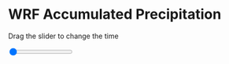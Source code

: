 <h1>WRF Accumulated Precipitation</h1>
<p>Drag the slider to change the time</p>

<div class="slidecontainer">
<input oninput='setImage(this)' class="slider" type="range" min="0" max="11" value="0" step="1" />
<img id='img'/>
</div>

<script>
var img = document.getElementById('img');
var img_array = ['/assets/images/wrf/r_wrfout_d01_2020-05-09_12:00:00.png',
'/assets/images/wrf/r_wrfout_d01_2020-05-09_13:00:00.png',
'/assets/images/wrf/r_wrfout_d01_2020-05-09_14:00:00.png',
'/assets/images/wrf/r_wrfout_d01_2020-05-09_15:00:00.png',
'/assets/images/wrf/r_wrfout_d01_2020-05-09_16:00:00.png',
'/assets/images/wrf/r_wrfout_d01_2020-05-09_17:00:00.png',
'/assets/images/wrf/r_wrfout_d01_2020-05-09_18:00:00.png',
'/assets/images/wrf/r_wrfout_d01_2020-05-09_19:00:00.png',
'/assets/images/wrf/r_wrfout_d01_2020-05-09_20:00:00.png',
'/assets/images/wrf/r_wrfout_d01_2020-05-09_21:00:00.png',
'/assets/images/wrf/r_wrfout_d01_2020-05-09_22:00:00.png',];
function setImage(obj)
{
        var value = obj.value;
        img.src = img_array[value];

}
</script>
